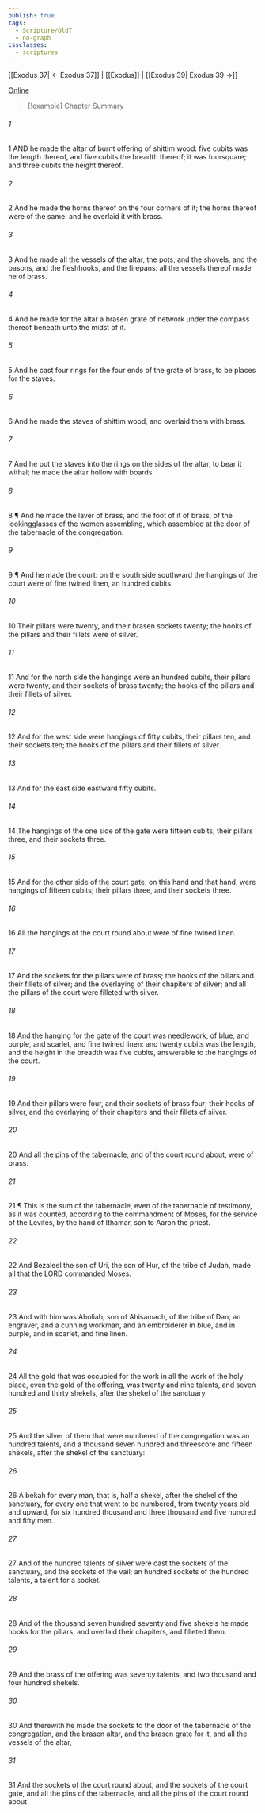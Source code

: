 ```yaml
---
publish: true
tags:
  - Scripture/OldT
  - no-graph
cssclasses:
  - scriptures
---
```

[[Exodus 37| ← Exodus 37]] | [[Exodus]] | [[Exodus 39| Exodus 39 →]]

[Online](https://churchofjesuschrist.org/study/scriptures/ot/ex/38?lang=eng)

>[!example] Chapter Summary
>
###### 1
1 AND he made the altar of burnt offering of shittim wood: five cubits was the length thereof, and five cubits the breadth thereof; it was foursquare; and three cubits the height thereof.
###### 2
2 And he made the horns thereof on the four corners of it; the horns thereof were of the same: and he overlaid it with brass.
###### 3
3 And he made all the vessels of the altar, the pots, and the shovels, and the basons, and the fleshhooks, and the firepans: all the vessels thereof made he of brass.
###### 4
4 And he made for the altar a brasen grate of network under the compass thereof beneath unto the midst of it.
###### 5
5 And he cast four rings for the four ends of the grate of brass, to be places for the staves.
###### 6
6 And he made the staves of shittim wood, and overlaid them with brass.
###### 7
7 And he put the staves into the rings on the sides of the altar, to bear it withal; he made the altar hollow with boards.
###### 8
8 ¶ And he made the laver of brass, and the foot of it of brass, of the lookingglasses of the women assembling, which assembled at the door of the tabernacle of the congregation.
###### 9
9 ¶ And he made the court: on the south side southward the hangings of the court were of fine twined linen, an hundred cubits:
###### 10
10 Their pillars were twenty, and their brasen sockets twenty; the hooks of the pillars and their fillets were of silver.
###### 11
11 And for the north side the hangings were an hundred cubits, their pillars were twenty, and their sockets of brass twenty; the hooks of the pillars and their fillets of silver.
###### 12
12 And for the west side were hangings of fifty cubits, their pillars ten, and their sockets ten; the hooks of the pillars and their fillets of silver.
###### 13
13 And for the east side eastward fifty cubits.
###### 14
14 The hangings of the one side of the gate were fifteen cubits; their pillars three, and their sockets three.
###### 15
15 And for the other side of the court gate, on this hand and that hand, were hangings of fifteen cubits; their pillars three, and their sockets three.
###### 16
16 All the hangings of the court round about were of fine twined linen.
###### 17
17 And the sockets for the pillars were of brass; the hooks of the pillars and their fillets of silver; and the overlaying of their chapiters of silver; and all the pillars of the court were filleted with silver.
###### 18
18 And the hanging for the gate of the court was needlework, of blue, and purple, and scarlet, and fine twined linen: and twenty cubits was the length, and the height in the breadth was five cubits, answerable to the hangings of the court.
###### 19
19 And their pillars were four, and their sockets of brass four; their hooks of silver, and the overlaying of their chapiters and their fillets of silver.
###### 20
20 And all the pins of the tabernacle, and of the court round about, were of brass.
###### 21
21 ¶ This is the sum of the tabernacle, even of the tabernacle of testimony, as it was counted, according to the commandment of Moses, for the service of the Levites, by the hand of Ithamar, son to Aaron the priest.
###### 22
22 And Bezaleel the son of Uri, the son of Hur, of the tribe of Judah, made all that the LORD commanded Moses.
###### 23
23 And with him was Aholiab, son of Ahisamach, of the tribe of Dan, an engraver, and a cunning workman, and an embroiderer in blue, and in purple, and in scarlet, and fine linen.
###### 24
24 All the gold that was occupied for the work in all the work of the holy place, even the gold of the offering, was twenty and nine talents, and seven hundred and thirty shekels, after the shekel of the sanctuary.
###### 25
25 And the silver of them that were numbered of the congregation was an hundred talents, and a thousand seven hundred and threescore and fifteen shekels, after the shekel of the sanctuary:
###### 26
26 A bekah for every man, that is, half a shekel, after the shekel of the sanctuary, for every one that went to be numbered, from twenty years old and upward, for six hundred thousand and three thousand and five hundred and fifty men.
###### 27
27 And of the hundred talents of silver were cast the sockets of the sanctuary, and the sockets of the vail; an hundred sockets of the hundred talents, a talent for a socket.
###### 28
28 And of the thousand seven hundred seventy and five shekels he made hooks for the pillars, and overlaid their chapiters, and filleted them.
###### 29
29 And the brass of the offering was seventy talents, and two thousand and four hundred shekels.
###### 30
30 And therewith he made the sockets to the door of the tabernacle of the congregation, and the brasen altar, and the brasen grate for it, and all the vessels of the altar,
###### 31
31 And the sockets of the court round about, and the sockets of the court gate, and all the pins of the tabernacle, and all the pins of the court round about.



